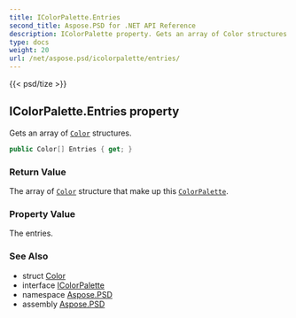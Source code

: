 ```yaml
---
title: IColorPalette.Entries
second_title: Aspose.PSD for .NET API Reference
description: IColorPalette property. Gets an array of Color structures
type: docs
weight: 20
url: /net/aspose.psd/icolorpalette/entries/
---
```

{{< psd/tize >}}
## IColorPalette.Entries property

Gets an array of [`Color`](../../color/) structures.

```csharp
public Color[] Entries { get; }
```

### Return Value

The array of [`Color`](../../color/) structure that make up this [`ColorPalette`](../../colorpalette/).

### Property Value

The entries.

### See Also

* struct [Color](../../color/)
* interface [IColorPalette](../)
* namespace [Aspose.PSD](../../icolorpalette/)
* assembly [Aspose.PSD](../../../)


